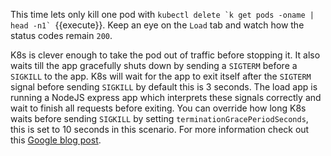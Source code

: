 

This time lets only kill one pod with ``kubectl delete `k get pods -oname | head -n1` ``{{execute}}.
Keep an eye on the `Load` tab and watch how the status codes remain `200`.

K8s is clever enough to take the pod out of traffic before stopping it.
It also waits till the app gracefully shuts down by sending a `SIGTERM` before a `SIGKILL` to the app.
K8s will wait for the app to exit itself after the `SIGTERM` signal before sending `SIGKILL` by default this is 3 seconds.
The load app is running a NodeJS express app which interprets these signals correctly and wait to finish all requests before exiting.
You can override how long K8s waits before sending `SIGKILL` by setting `terminationGracePeriodSeconds`, this is set to 10 seconds in this scenario.
For more information check out this [Google blog post](https://cloud.google.com/blog/products/gcp/kubernetes-best-practices-terminating-with-grace).

